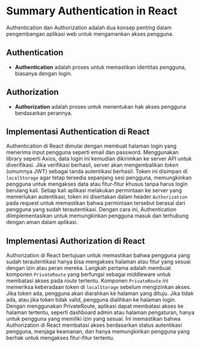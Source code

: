 # Summary Authentication in React

Authentication dan Authorization adalah dua konsep penting dalam pengembangan aplikasi web untuk mengamankan akses pengguna.

## Authentication
- **Authentication** adalah proses untuk memastikan identitas pengguna, biasanya dengan login.

## Authorization
- **Authorization** adalah proses untuk menentukan hak akses pengguna berdasarkan perannya.

## Implementasi Authentication di React

Authentication di React dimulai dengan membuat halaman login yang menerima input pengguna seperti email dan password. Menggunakan library seperti Axios, data login ini kemudian dikirimkan ke server API untuk diverifikasi. Jika verifikasi berhasil, server akan mengembalikan *token* (umumnya JWT) sebagai tanda autentikasi berhasil. Token ini disimpan di `localStorage` agar tetap tersedia sepanjang sesi pengguna, memungkinkan pengguna untuk mengakses data atau fitur-fitur khusus tanpa harus login berulang kali. Setiap kali aplikasi melakukan permintaan ke server yang memerlukan autentikasi, token ini disertakan dalam header `Authorization` pada request untuk memastikan bahwa permintaan tersebut berasal dari pengguna yang sudah terautentikasi. Dengan cara ini, Authentication diimplementasikan untuk memungkinkan pengguna masuk dan terhubung dengan aman dalam aplikasi.

## Implementasi Authorization di React

Authorization di React bertujuan untuk memastikan bahwa pengguna yang sudah terautentikasi hanya bisa mengakses halaman atau fitur yang sesuai dengan izin atau peran mereka. Langkah pertama adalah membuat komponen `PrivateRoute` yang berfungsi sebagai middleware untuk membatasi akses pada *route* tertentu. Komponen `PrivateRoute` ini memeriksa keberadaan token di `localStorage` sebelum mengizinkan akses. Jika token ada, pengguna akan diarahkan ke halaman yang dituju. Jika tidak ada, atau jika token tidak valid, pengguna dialihkan ke halaman login. Dengan menggunakan PrivateRoute, aplikasi dapat membatasi akses ke halaman tertentu, seperti dashboard admin atau halaman pengaturan, hanya untuk pengguna yang memiliki izin yang sesuai. Ini memastikan bahwa Authorization di React membatasi akses berdasarkan status autentikasi pengguna, menjaga keamanan, dan hanya memungkinkan pengguna yang berhak untuk mengakses fitur-fitur tertentu.

